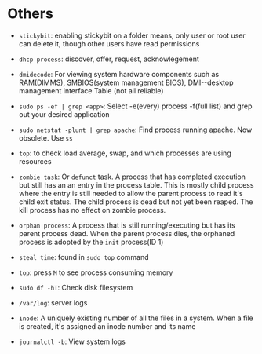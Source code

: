 # Others

- `stickybit`: enabling stickybit on a folder means, only user or root user can delete it, though other users have read permissions

- `dhcp process`: discover, offer, request, acknowlegement 

- `dmidecode`: For viewing system hardware components such as RAM(DIMMS), SMBIOS(system management BIOS), DMI--desktop management interface Table (not all reliable)

- `sudo ps -ef | grep <app>`: Select -e(every) process -f(full list) and grep out your desired application

- `sudo netstat -plunt | grep apache`: Find process running apache. Now obsolete. Use `ss`

- `top`: to check load average, swap, and which processes are using resources

- `zombie task`: Or `defunct` task. A process that has completed execution but still has an an entry in the process table. This is mostly child process where the entry is still needed to allow the parent process to read it's child exit status. The child process is dead but not yet been reaped. The kill process has no effect on zombie process. 

- `orphan process`: A process that is still running/executing but has its parent process dead. When the parent process dies, the orphaned process is adopted by the `init` process(ID 1)

- `steal time`: found in `sudo top` command

- `top`: press `M` to see process consuming memory

- `sudo df -hT`: Check disk filesystem

- `/var/log`: server logs

- `inode`: A uniquely existing number of all the files in a system. When a file is created, it's assigned an inode number and its name

- `journalctl -b`: View system logs